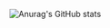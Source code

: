 ![Anurag's GitHub stats](https://github-readme-stats.vercel.app/api?username=grafitty&show_icons=true&theme=react&count_private=true)

